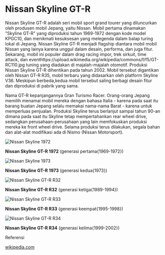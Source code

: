 # Nissan Skyline GT-R 

Nissan Skyline GT-R adalah seri mobil sport grand tourer yang diluncurkan oleh produsen mobil Jepang, yaitu Nissan.
Mobil pertama dinamakan "Skyline GT-R" yang diproduksi tahun 1969-1972 dengan kode model KPGC10, dan menikmati kesuksesan yang melegenda dalam balap turing lokal di Jepang.
Nissan Skyline GT-R menjadi flagship diantara mobil mobil Nissan yang lainya karena unggul dalam desain, performa, dan juga fitur.
Sekarang, mobil ini populer dalam drag racing impor, trek sirkuit, time attack, dan eventhttps://upload.wikimedia.org/wikipedia/commons/f/f5/GT-RC110.jpg tuning yang diadakan di majalah-majalah otomotif.
Produksi Nissan Skyline GT-R dihentikan pada tahun 2002. Mobil tersebut digantikan oleh Nissan GT-R R35, mobil terbaru yang didasarkan oleh platform Skyline V36. Meskipun berbeda,kedua mobil tersebut saling berbagi desain fitur dan diproduksi di pabrik yang sama.


Nama GT-R kepanjangannya Gran Turismo Racer. Orang-orang Jepang memilih menamai mobil mereka dengan bahasa Italia - karena pada saat itu barang buatan Jepang selalu memakai nama-nama Barat - karena untuk memperluas penjualan.
Produksi Skyline terus berlanjut sampai tahun 90-an dimana pada saat itu Skyline tetap mempertahankan rear wheel drive, sedangkan perusahaan-perusahaan yang lain memfokuskan produksi mereka ke front wheel drive.
Selama produksi terus dilakukan, segala bahan dan alat-alat modifikasi ada di Nismo (Nissan Motorsport).

![Nissan Skyline 1972](https://upload.wikimedia.org/wikipedia/commons/thumb/b/b9/Nissan_SKYLINE_2Door_Hard-top_2000GT-R_MY1972_%281%29.jpg/800px-Nissan_SKYLINE_2Door_Hard-top_2000GT-R_MY1972_%281%29.jpg)

**Nissan Skyline GT-R 1972** (generasi pertama{1969-1972})

![Nissan Skyline 1973](https://upload.wikimedia.org/wikipedia/commons/f/f5/GT-RC110.jpg)

**Nissan Skyline GT-R 1973** (generasi kedua{1973})

![Nissan Skyline GT-R R32](https://upload.wikimedia.org/wikipedia/commons/thumb/9/9a/1991_Nissan_Skyline_%28R32%29_GT-R_coupe_%2821300032140%29.jpg/1024px-1991_Nissan_Skyline_%28R32%29_GT-R_coupe_%2821300032140%29.jpg)

**Nissan Skyline GT-R R32** (generasi ketiga{1989-1994})

![Nissan Skyline GT-R R33](https://upload.wikimedia.org/wikipedia/commons/7/7d/Nissan_Skyline_R33_GT-R_001.jpg)

**Nissan Skyline GT-R R33** (generasi keempat{1995-1998})

![Nissan Skyline GT-R R34](https://upload.wikimedia.org/wikipedia/commons/7/73/Nissan_Skyline_R34_GT-R_N%C3%BCr_001.jpg)

**Nissan Skyline GT-R R34**  (generasi kelima{1999-2002})



Referensi

[wikipedia.com](https://en.wikipedia.org/wiki/Nissan_Skyline_GT-R)


